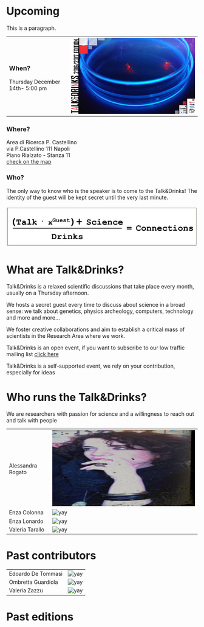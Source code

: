 <h1>Upcoming</h1>
<p>This is a paragraph.</p>


<table style="width:100%">
  <tr>
     <td><h3>When?</h3>
     <p>Thursday December 14th- 5:00 pm</p>
     </td>
     <td><img src="images/20171214_locandina.jpg" alt="yay" height="200" width="700">
     </td>
  </tr>
</table>

<h3>Where?</h3>
<p>Area di Ricerca P. Castellino <br>
via P.Castellino 111 Napoli <br>
Piano Rialzato - Stanza 11 <br>
<a href="https://goo.gl/maps/z6bRfCnBibv">check on the map</a>
</p>


<h3>Who?</h3>
<p>The only way to know who is the speaker is to come to the Talk&amp;Drinks! The identity of the guest will be kept secret until the very last minute.</p>


<img src="images/vecchiologo.jpg" alt="formula">


<h1>What are Talk&amp;Drinks?</h1>
<p>Talk&amp;Drinks is a relaxed scientific discussions that take place every month, usually on a Thursday afternoon. </p>

<p> We hosts a secret guest every time to discuss about science in a broad sense: we talk about genetics, physics archeology, computers, technology and more and more... </p>  

<p> We foster creative collaborations and aim to establish a critical mass of scientists in the Research Area where we work. </p>

<p> Talk&amp;Drinks is an open event, if you want to subscribe to our low traffic mailing list
<a href="http://list.igb.cnr.it/mailman/listinfo/talk_and_drinks">click here</a>

<p> Talk&amp;Drinks is a self-supported event, we rely on your contribution, especially for ideas </p>



<h1>Who runs the Talk&amp;Drinks?</h1>


We are researchers with passion for science and a willingness to reach out and talk with people

<table style="width:100%">
  <tr>
     <td>Alessandra Rogato
     </td>
     <td><img src="./images/alessandra.png" alt="yay" height="200" width="700">
     </td>
  </tr>

  <tr>
    <td>Enza Colonna
    </td>
    <td><img src="./img/embo2017.png" alt="yay" height="200" width="700">
    </td>
  </tr>

  <tr>
     <td>Enza Lonardo
      </td>
      <td><img src="./img/embo2017.png" alt="yay" height="200" width="700">
      </td>
  </tr>

  <tr>
     <td>Valeria Tarallo
      </td>
      <td><img src="./img/embo2017.png" alt="yay" height="200" width="700">
      </td>
  </tr>

</table>



<h1>Past contributors </h1>
<table style="width:100%">
  <tr>
  <td>Edoardo De Tommasi
  </td>
  <td><img src="./img/embo2017.png" alt="yay" height="200" width="700">
  </td>
</tr>

<tr>
   <td>Ombretta Guardiola
    </td>
    <td><img src="./img/embo2017.png" alt="yay" height="200" width="700">
    </td>
</tr>

<tr>
   <td>Valeria Zazzu  
    </td>
    <td><img src="./img/embo2017.png" alt="yay" height="200" width="700">
    </td>
</tr>

</table>


<h1>Past editions</h1>

